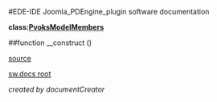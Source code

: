 #EDE-IDE Joomla_PDEngine_plugin
software documentation

**class:[PvoksModelMembers](../PvoksModelMembers.md)**



##function __construct () 


[source](../../../admin/models/members.php)

[sw.docs root](../)

*created by documentCreator*


